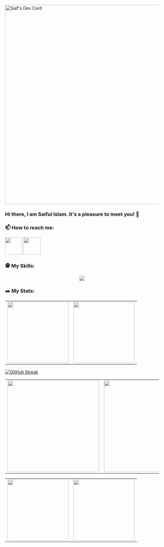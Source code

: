 <a href="https://app.daily.dev/saif42"><img src="https://api.daily.dev/devcards/v2/js6iSJLgjfA4EJT4XElRy.png?type=wide&r=3fv" width="652" alt="Saif's Dev Card"/></a>
### Hi there, I am Saiful Islam. It's a pleasure to meet you! 👋

### 📫 How to reach me:
 *[<img src="https://i.ibb.co/P1LRSGV/icons8-linkedin-48.png" width="56" height="" />](https://www.linkedin.com/in/saaiful-islam)* *[<img src="https://i.ibb.co/YLRGC3g/fb.png" width="56" height="" />](https://www.facebook.com/saif.alislam.3388630)*


### 🕵 My Skills: 
<p align="center">
  <a href="https://skillicons.dev">
    <img src="https://skillicons.dev/icons?i=js,ts,c,react,remix,nextjs,express,nodejs,jest,postgres,mongo,prisma,redux,tailwind,aws,linux,git,github,gitlab,docker,firebase,postman,bash,pnpm,npm,notion" />
  </a>
</p>



### ✒️  My Stats: 
<table cellpadding="0">
  <tr style="padding: 0">
    <!-- GitHub Stats Card -->  
    <td valign="top"><img height="200" src="http://github-profile-summary-cards.vercel.app/api/cards/profile-details?username=wolfiee42&theme=blueberry"/></td>
    <!-- GitHub Top Language Card -->
    <td valign="top"><img height="200" src="http://github-profile-summary-cards.vercel.app/api/cards/stats?username=wolfiee42&theme=blueberry"/></td>
  </tr>
</table>

[![GitHub Streak](https://github-readme-streak-stats.herokuapp.com?user=wolfiee_42&theme=shadow-blue&date_format=j%20M%5B%20Y%5D&card_width=900)](https://git.io/streak-stats)

<table cellpadding="0">
  <tr style="padding: 0">
    <!-- GitHub Stats Card -->  
    <td valign="top"><img height="300" width="300" src="https://api.githubtrends.io/user/svg/wolfiee42/repos?time_range=six_months&theme=dark"/></td>
    <!-- GitHub Top Language Card -->
    <td valign="top"><img height="300" src="http://github-profile-summary-cards.vercel.app/api/cards/productive-time?username=wolfiee42&theme=blueberry&utcOffset=8"/></td>
  </tr>
</table>

<table cellpadding="0">
  <tr style="padding: 0">
    <!-- GitHub Stats Card -->  
    <td valign="top"><img height="200" src="https://github-readme-stats.vercel.app/api?username=wolfiee42&count_private=true&show_icons=true&theme=tokyonight&hide_border=true&custom_title=My%20GitHub%20Stats"/></td>
    <!-- GitHub Top Language Card -->
    <td valign="top"><img height="200" src="https://github-readme-stats.vercel.app/api/top-langs/?username=wolfiee42&langs_count=6&layout=compact&theme=tokyonight&hide_border=true&hide=HTML&custom_title=Top%20Languages"/></td>
  </tr>
</table>
